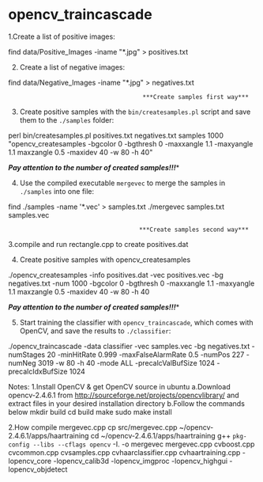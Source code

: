 opencv_traincascade
===================
1.Create a list of positive images:

find data/Positive_Images -iname "*.jpg" > positives.txt

2. Create a list of negative images:

find data/Negative_Images -iname "*.jpg" > negatives.txt 

                                          ***Create samples first way***
3. Create positive samples with the `bin/createsamples.pl` script and save them to the `./samples` folder:

perl bin/createsamples.pl positives.txt negatives.txt samples 1000 "opencv_createsamples -bgcolor 0 -bgthresh 0 -maxxangle 1.1 -maxyangle 1.1 maxzangle 0.5 -maxidev 40 -w 80 -h 40"   

*****Pay attention to the number of created samples!!!******

4. Use the compiled executable `mergevec` to merge the samples in `./samples` into one file:

find ./samples -name '*.vec' > samples.txt
./mergevec samples.txt samples.vec

                                         ***Create samples second way***
3.compile and run rectangle.cpp to create positives.dat

4. Create positive samples with opencv_createsamples

./opencv_createsamples -info positives.dat -vec positives.vec -bg negatives.txt -num 1000 -bgcolor 0 -bgthresh 0 -maxxangle 1.1 -maxyangle 1.1 maxzangle 0.5 -maxidev 40 -w 80 -h 40  

*****Pay attention to the number of created samples!!!******

5. Start training the classifier with `opencv_traincascade`, which comes with OpenCV, and save the results to `./classifier`:

./opencv_traincascade -data classifier -vec samples.vec -bg negatives.txt -numStages 20 -minHitRate 0.999 -maxFalseAlarmRate 0.5 -numPos 227 -numNeg 3019 -w 80 -h 40 -mode ALL -precalcValBufSize 1024 -precalcIdxBufSize 1024
          

Notes:
1.Install OpenCV & get OpenCV source in ubuntu
a.Download opencv-2.4.6.1 from http://sourceforge.net/projects/opencvlibrary/ and extract files in your desired installation directory
b.Follow the commands below
 mkdir build
 cd build
 make
 sudo make install
 
2.How compile mergevec.cpp
cp src/mergevec.cpp ~/opencv-2.4.6.1/apps/haartraining
cd ~/opencv-2.4.6.1/apps/haartraining
g++ `pkg-config --libs --cflags opencv` -I. -o mergevec mergevec.cpp cvboost.cpp cvcommon.cpp cvsamples.cpp cvhaarclassifier.cpp cvhaartraining.cpp -lopencv_core -lopencv_calib3d -lopencv_imgproc -lopencv_highgui -lopencv_objdetect
               
        

